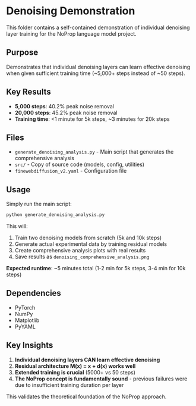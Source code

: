 # Denoising Demonstration

This folder contains a self-contained demonstration of individual denoising layer training for the NoProp language model project.

## Purpose

Demonstrates that individual denoising layers can learn effective denoising when given sufficient training time (~5,000+ steps instead of ~50 steps).

## Key Results

- **5,000 steps**: 40.2% peak noise removal
- **20,000 steps**: 45.2% peak noise removal  
- **Training time**: <1 minute for 5k steps, ~3 minutes for 20k steps

## Files

- `generate_denoising_analysis.py` - Main script that generates the comprehensive analysis
- `src/` - Copy of source code (models, config, utilities)
- `finewebdiffusion_v2.yaml` - Configuration file

## Usage

Simply run the main script:

```bash
python generate_denoising_analysis.py
```

This will:
1. Train two denoising models from scratch (5k and 10k steps)
2. Generate actual experimental data by training residual models
3. Create comprehensive analysis plots with real results
4. Save results as `denoising_comprehensive_analysis.png`

**Expected runtime**: ~5 minutes total (1-2 min for 5k steps, 3-4 min for 10k steps)

## Dependencies

- PyTorch
- NumPy  
- Matplotlib
- PyYAML

## Key Insights

1. **Individual denoising layers CAN learn effective denoising**
2. **Residual architecture M(x) = x + d(x) works well**
3. **Extended training is crucial** (5000+ vs 50 steps)
4. **The NoProp concept is fundamentally sound** - previous failures were due to insufficient training duration per layer

This validates the theoretical foundation of the NoProp approach.